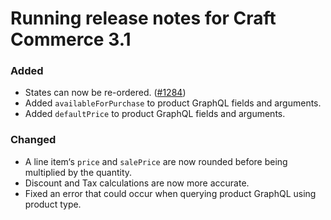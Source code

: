 # Running release notes for Craft Commerce 3.1

### Added
- States can now be re-ordered. ([#1284](https://github.com/craftcms/commerce/issues/1284))
- Added `availableForPurchase` to product GraphQL fields and arguments.
- Added `defaultPrice` to product GraphQL fields and arguments.

### Changed
- A line item‘s `price` and `salePrice` are now rounded before being multiplied by the quantity.
- Discount and Tax calculations are now more accurate.
- Fixed an error that could occur when querying product GraphQL using product type. 
